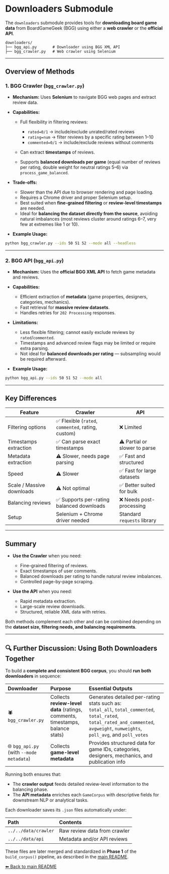 # Downloaders Submodule

The `downloaders` submodule provides tools for **downloading board game data** from BoardGameGeek (BGG) using either a **web crawler** or the **official API**.

```
downloaders/
├── bgg_api.py       # Downloader using BGG XML API
├── bgg_crawler.py   # Web crawler using Selenium
```

---

## Overview of Methods

### 1. BGG Crawler (`bgg_crawler.py`)

- **Mechanism:** Uses **Selenium** to navigate BGG web pages and extract review data.

- **Capabilities:**

  - Full flexibility in filtering reviews:

    - `rated=0/1` → include/exclude unrated/rated reviews
    - `rating=num` → filter reviews by a specific rating between 1–10
    - `commented=0/1` → include/exclude reviews without comments

  - Can extract **timestamps** of reviews.
  - Supports **balanced downloads per game** (equal number of reviews per rating, double weight for neutral ratings 5–6) via `process_game_balanced`.

- **Trade-offs:**

  - Slower than the API due to browser rendering and page loading.
  - Requires a Chrome driver and proper Selenium setup.
  - Best suited when **fine-grained filtering** or **review-level timestamps** are needed.
  - Ideal for **balancing the dataset directly from the source**, avoiding natural imbalances (most reviews cluster around ratings 6–7, very few at extremes like 1 or 10).

- **Example Usage:**

```bash
python bgg_crawler.py --ids 50 51 52 --mode all --headless
```

---

### 2. BGG API (`bgg_api.py`)

- **Mechanism:** Uses the **official BGG XML API** to fetch game metadata and reviews.

- **Capabilities:**

  - Efficient extraction of **metadata** (game properties, designers, categories, mechanics).
  - Fast retrieval for **massive review datasets**.
  - Handles retries for `202 Processing` responses.

- **Limitations:**

  - Less flexible filtering; cannot easily exclude reviews by `rated`/`commented`.
  - Timestamps and advanced review flags may be limited or require extra parsing.
  - Not ideal for **balanced downloads per rating** — subsampling would be required afterward.

- **Example Usage:**

```bash
python bgg_api.py --ids 50 51 52 --mode all
```

---

## Key Differences

| Feature                   | Crawler                                            | API                          |
| ------------------------- | -------------------------------------------------- | ---------------------------- |
| Filtering options         | ✅ Flexible (`rated`, `commented`, rating, custom) | ❌ Limited                   |
| Timestamps extraction     | ✅ Can parse exact timestamps                      | ⚠ Partial or slower to parse |
| Metadata extraction       | ⚠ Slower, needs page parsing                       | ✅ Fast and structured       |
| Speed                     | ⚠ Slower                                           | ✅ Fast for large datasets   |
| Scale / Massive downloads | ⚠ Not optimal                                      | ✅ Better suited for bulk    |
| Balancing reviews         | ✅ Supports per-rating balanced downloads          | ❌ Needs post-processing     |
| Setup                     | Selenium + Chrome driver needed                    | Standard `requests` library  |

---

## Summary

- **Use the Crawler** when you need:

  - Fine-grained filtering of reviews.
  - Exact timestamps of user comments.
  - Balanced downloads per rating to handle natural review imbalances.
  - Controlled page-by-page scraping.

- **Use the API** when you need:

  - Rapid metadata extraction.
  - Large-scale review downloads.
  - Structured, reliable XML data with retries.

Both methods complement each other and can be combined depending on the **dataset size, filtering needs, and balancing requirements**.

---

## 🔍 Further Discussion: Using Both Downloaders Together

To build a **complete and consistent BGG corpus**, you should **run both downloaders** in sequence:

| Downloader                               | Purpose                                                                       | Essential Outputs                                                                                                                                                                   |
| :--------------------------------------- | :---------------------------------------------------------------------------- | :---------------------------------------------------------------------------------------------------------------------------------------------------------------------------------- |
| 🕷️ `bgg_crawler.py`                      | Collects **review-level data** (ratings, comments, timestamps, balance stats) | Generates detailed per-rating stats such as:<br>`total_all`, `total_commented`, `total_rated`, `total_rated_and_commented`, `avgweight`, `numweights`, `poll_avg`, and `poll_votes` |
| 🌐 `bgg_api.py` (with `--mode metadata`) | Collects **game-level metadata**                                              | Provides structured data for game IDs, categories, designers, mechanics, and publication info                                                                                       |

Running both ensures that:

- The **crawler output** feeds detailed review-level information to the balancing phase.
- The **API metadata** enriches each `GameCorpus` with descriptive fields for downstream NLP or analytical tasks.

Each downloader saves its `.json` files automatically under:

| Path                 | Contents                     |
| :------------------- | :--------------------------- |
| `../../data/crawler` | Raw review data from crawler |
| `../../data/api`     | Metadata and/or API reviews  |

These files are later merged and standardized in **Phase 1** of the `build_corpus()` pipeline, as described in the [main README](../README.md#⚙️-data-preparation).

[⬅ Back to main README](../README.md)
